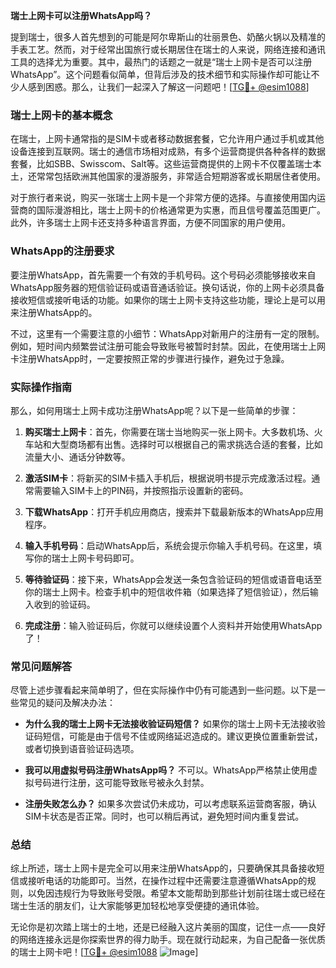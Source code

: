 **瑞士上网卡可以注册WhatsApp吗？**

提到瑞士，很多人首先想到的可能是阿尔卑斯山的壮丽景色、奶酪火锅以及精准的手表工艺。然而，对于经常出国旅行或长期居住在瑞士的人来说，网络连接和通讯工具的选择尤为重要。其中，最热门的话题之一就是“瑞士上网卡是否可以注册WhatsApp”。这个问题看似简单，但背后涉及的技术细节和实际操作却可能让不少人感到困惑。那么，让我们一起深入了解这一问题吧！[[TG💪+ @esim1088](https://t.me/s/esim1088)]

### 瑞士上网卡的基本概念

在瑞士，上网卡通常指的是SIM卡或者移动数据套餐，它允许用户通过手机或其他设备连接到互联网。瑞士的通信市场相对成熟，有多个运营商提供各种各样的数据套餐，比如SBB、Swisscom、Salt等。这些运营商提供的上网卡不仅覆盖瑞士本土，还常常包括欧洲其他国家的漫游服务，非常适合短期游客或长期居住者使用。

对于旅行者来说，购买一张瑞士上网卡是一个非常方便的选择。与直接使用国内运营商的国际漫游相比，瑞士上网卡的价格通常更为实惠，而且信号覆盖范围更广。此外，许多瑞士上网卡还支持多种语言界面，方便不同国家的用户使用。

### WhatsApp的注册要求

要注册WhatsApp，首先需要一个有效的手机号码。这个号码必须能够接收来自WhatsApp服务器的短信验证码或语音通话验证。换句话说，你的上网卡必须具备接收短信或接听电话的功能。如果你的瑞士上网卡支持这些功能，理论上是可以用来注册WhatsApp的。

不过，这里有一个需要注意的小细节：WhatsApp对新用户的注册有一定的限制。例如，短时间内频繁尝试注册可能会导致账号被暂时封禁。因此，在使用瑞士上网卡注册WhatsApp时，一定要按照正常的步骤进行操作，避免过于急躁。

### 实际操作指南

那么，如何用瑞士上网卡成功注册WhatsApp呢？以下是一些简单的步骤：

1. **购买瑞士上网卡**：首先，你需要在瑞士当地购买一张上网卡。大多数机场、火车站和大型商场都有出售。选择时可以根据自己的需求挑选合适的套餐，比如流量大小、通话分钟数等。

2. **激活SIM卡**：将新买的SIM卡插入手机后，根据说明书提示完成激活过程。通常需要输入SIM卡上的PIN码，并按照指示设置新的密码。

3. **下载WhatsApp**：打开手机应用商店，搜索并下载最新版本的WhatsApp应用程序。

4. **输入手机号码**：启动WhatsApp后，系统会提示你输入手机号码。在这里，填写你的瑞士上网卡号码即可。

5. **等待验证码**：接下来，WhatsApp会发送一条包含验证码的短信或语音电话至你的瑞士上网卡。检查手机中的短信收件箱（如果选择了短信验证），然后输入收到的验证码。

6. **完成注册**：输入验证码后，你就可以继续设置个人资料并开始使用WhatsApp了！

### 常见问题解答

尽管上述步骤看起来简单明了，但在实际操作中仍有可能遇到一些问题。以下是一些常见的疑问及解决办法：

- **为什么我的瑞士上网卡无法接收验证码短信？**
  如果你的瑞士上网卡无法接收验证码短信，可能是由于信号不佳或网络延迟造成的。建议更换位置重新尝试，或者切换到语音验证码选项。

- **我可以用虚拟号码注册WhatsApp吗？**
  不可以。WhatsApp严格禁止使用虚拟号码进行注册，这可能导致账号被永久封禁。

- **注册失败怎么办？**
  如果多次尝试仍未成功，可以考虑联系运营商客服，确认SIM卡状态是否正常。同时，也可以稍后再试，避免短时间内重复尝试。

### 总结

综上所述，瑞士上网卡是完全可以用来注册WhatsApp的，只要确保其具备接收短信或接听电话的功能即可。当然，在操作过程中还需要注意遵循WhatsApp的规则，以免因违规行为导致账号受限。希望本文能帮助到那些计划前往瑞士或已经在瑞士生活的朋友们，让大家能够更加轻松地享受便捷的通讯体验。

无论你是初次踏上瑞士的土地，还是已经融入这片美丽的国度，记住一点——良好的网络连接永远是你探索世界的得力助手。现在就行动起来，为自己配备一张优质的瑞士上网卡吧！[[TG💪+ @esim1088](https://t.me/s/esim1088) ![Image](https://i.postimg.cc/4NQfJmqS/Snipaste-2025-05-13-00-14-12.png)]